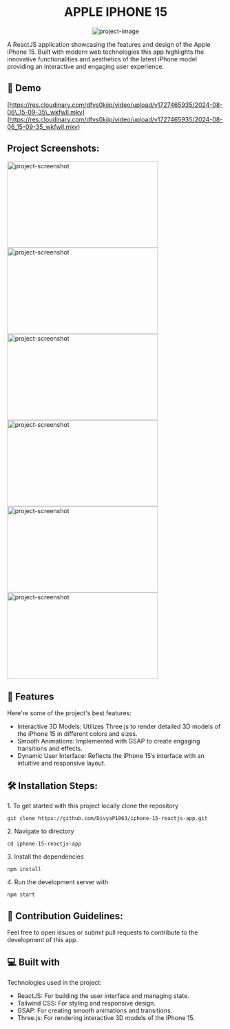 <h1 align="center" id="title">APPLE IPHONE 15</h1>

<p align="center"><img src="https://socialify.git.ci/DivyaP1063/Apple-Iphone-15/image?language=1&amp;name=1&amp;owner=1&amp;stargazers=1&amp;theme=Auto" alt="project-image"></p>

<p id="description">A ReactJS application showcasing the features and design of the Apple iPhone 15. Built with modern web technologies this app highlights the innovative functionalities and aesthetics of the latest iPhone model providing an interactive and engaging user experience.</p>

<h2>🚀 Demo</h2>

[https://res.cloudinary.com/dfvs0kijp/video/upload/v1727465935/2024-08-06\_15-09-35\_wkfwll.mkv](https://res.cloudinary.com/dfvs0kijp/video/upload/v1727465935/2024-08-06_15-09-35_wkfwll.mkv)

<h2>Project Screenshots:</h2>

<img src="https://res.cloudinary.com/dfvs0kijp/image/upload/v1725957166/Screenshot_2024-08-06_152657_m8ge4m.png" alt="project-screenshot" width="350" height="200/">

<img src="https://res.cloudinary.com/dfvs0kijp/image/upload/v1727465077/Screenshot_2024-09-10_133313_qada6r.png" alt="project-screenshot" width="350" height="200/">

<img src="https://res.cloudinary.com/dfvs0kijp/image/upload/v1727465076/Screenshot_2024-09-10_133333_qy8ddh.png" alt="project-screenshot" width="350" height="200/">

<img src="https://res.cloudinary.com/dfvs0kijp/image/upload/v1727465076/Screenshot_2024-09-10_133424_xjf8mi.png" alt="project-screenshot" width="350" height="200/">

<img src="https://res.cloudinary.com/dfvs0kijp/image/upload/v1727465077/Screenshot_2024-09-10_133255_hdpzff.png" alt="project-screenshot" width="350" height="200/">

<img src="https://res.cloudinary.com/dfvs0kijp/image/upload/v1727465077/Screenshot_2024-09-10_133521_xhkmmo.png" alt="project-screenshot" width="350" height="200/">

  
  
<h2>🧐 Features</h2>

Here're some of the project's best features:

*   Interactive 3D Models: Utilizes Three.js to render detailed 3D models of the iPhone 15 in different colors and sizes.
*   Smooth Animations: Implemented with GSAP to create engaging transitions and effects.
*   Dynamic User Interface: Reflects the iPhone 15’s interface with an intuitive and responsive layout.

<h2>🛠️ Installation Steps:</h2>

<p>1. To get started with this project locally clone the repository</p>

```
git clone https://github.com/DivyaP1063/iphone-15-reactjs-app.git  
```

<p>2. Navigate to directory</p>

```
cd iphone-15-reactjs-app
```

<p>3. Install the dependencies</p>

```
npm install
```

<p>4. Run the development server with</p>

```
npm start
```

<h2>🍰 Contribution Guidelines:</h2>

Feel free to open issues or submit pull requests to contribute to the development of this app.

  
  
<h2>💻 Built with</h2>

Technologies used in the project:

*   ReactJS: For building the user interface and managing state.
*   Tailwind CSS: For styling and responsive design.
*   GSAP: For creating smooth animations and transitions.
*   Three.js: For rendering interactive 3D models of the iPhone 15.
